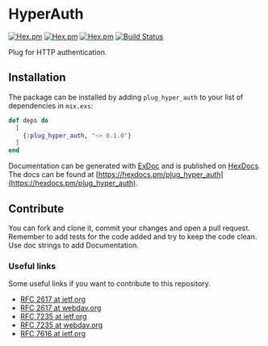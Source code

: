 # HyperAuth
[![Hex.pm](https://img.shields.io/hexpm/l/plug_hyper_auth.svg)](https://hex.pm/packages/plug_hyper_auth)
[![Hex.pm](https://img.shields.io/hexpm/v/plug_hyper_auth.svg)](https://hex.pm/packages/plug_hyper_auth)
[![Hex.pm](https://img.shields.io/hexpm/dt/plug_hyper_auth.svg)](https://hex.pm/packages/plug_hyper_auth)
[![Build Status](https://travis-ci.org/HyperAuth/ExHyperAuth.svg?branch=master)](https://travis-ci.org/HyperAuth/ExHyperAuth)

Plug for HTTP authentication.

## Installation

The package can be installed by adding `plug_hyper_auth` to your list of
dependencies in `mix.exs`:

```elixir
def deps do
  [
    {:plug_hyper_auth, "~> 0.1.0"}
  ]
end
```

Documentation can be generated with [ExDoc](https://github.com/elixir-lang/ex_doc)
and is published on [HexDocs](https://hexdocs.pm). The docs can be found at
[https://hexdocs.pm/plug_hyper_auth](https://hexdocs.pm/plug_hyper_auth).

## Contribute

You can fork and clone it, commit your changes and open a pull request. Remember
to add tests for the code added and try to keep the code clean. Use doc strings
to add Documentation.

### Useful links

Some useful links if you want to contribute to this repository.

  * [RFC 2617 at ietf.org](http://www.ietf.org/rfc/rfc2617.txt)
  * [RFC 2617 at webdav.org](http://www.webdav.org/specs/rfc2617.html)
  * [RFC 7235 at ietf.org](https://tools.ietf.org/html/rfc7235)
  * [RFC 7235 at webdav.org](http://www.webdav.org/specs/rfc7235.html)
  * [RFC 7616 at ietf.org](https://tools.ietf.org/html/rfc7616)
